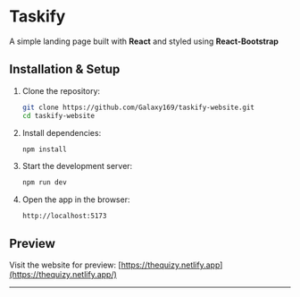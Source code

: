 # Taskify

A simple landing page built with **React** and styled using **React-Bootstrap**

## Installation & Setup

1. Clone the repository:
   ```sh
   git clone https://github.com/Galaxy169/taskify-website.git
   cd taskify-website
   ```
2. Install dependencies:
   ```sh
   npm install
   ```
3. Start the development server:
   ```sh
   npm run dev
   ```
4. Open the app in the browser:
   ```
   http://localhost:5173
   ```


## Preview
Visit the website for preview: [https://thequizy.netlify.app](https://thequizy.netlify.app/)

---
